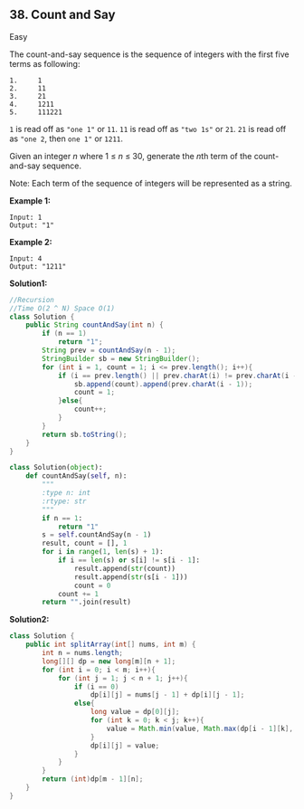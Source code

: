 ## 38. Count and Say

Easy

The count-and-say sequence is the sequence of integers with the first five terms as following:

```
1.     1
2.     11
3.     21
4.     1211
5.     111221
```

`1` is read off as `"one 1"` or `11`.
`11` is read off as `"two 1s"` or `21`.
`21` is read off as `"one 2`, then `one 1"` or `1211`.

Given an integer *n* where 1 ≤ *n* ≤ 30, generate the *n*th term of the count-and-say sequence.

Note: Each term of the sequence of integers will be represented as a string.

 

**Example 1:**

```
Input: 1
Output: "1"
```

**Example 2:**

```
Input: 4
Output: "1211"
```



**Solution1:**

```java
//Recursion
//Time O(2 ^ N) Space O(1)
class Solution {
    public String countAndSay(int n) {
        if (n == 1)
            return "1";
        String prev = countAndSay(n - 1);
        StringBuilder sb = new StringBuilder();
        for (int i = 1, count = 1; i <= prev.length(); i++){
            if (i == prev.length() || prev.charAt(i) != prev.charAt(i - 1)){
                sb.append(count).append(prev.charAt(i - 1));
                count = 1;
            }else{
                count++;
            }
        }
        return sb.toString();
    }
}
```

```python
class Solution(object):
    def countAndSay(self, n):
        """
        :type n: int
        :rtype: str
        """
        if n == 1:
            return "1"
        s = self.countAndSay(n - 1)
        result, count = [], 1
        for i in range(1, len(s) + 1):
            if i == len(s) or s[i] != s[i - 1]:
                result.append(str(count))
                result.append(str(s[i - 1]))
                count = 0
            count += 1
        return "".join(result)
```

**Solution2:**

```java
class Solution {
    public int splitArray(int[] nums, int m) {
        int n = nums.length;
        long[][] dp = new long[m][n + 1];
        for (int i = 0; i < m; i++){
            for (int j = 1; j < n + 1; j++){
                if (i == 0)
                    dp[i][j] = nums[j - 1] + dp[i][j - 1];
                else{
                    long value = dp[0][j];
                    for (int k = 0; k < j; k++){
                        value = Math.min(value, Math.max(dp[i - 1][k], dp[0][j] - dp[0][k]));
                    }
                    dp[i][j] = value;
                }
            }
        }
        return (int)dp[m - 1][n];
    }
}
```


